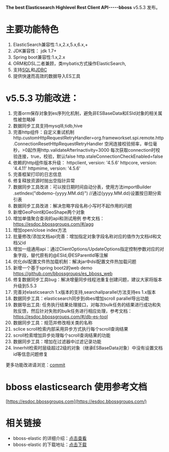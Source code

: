 

**The best Elasticsearch Highlevel Rest  Client API-----bboss**   v5.5.3 发布。

# **主要功能特色**

1. ElasticSearch兼容性:1.x,2.x,5.x,6.x,+
2. JDK兼容性： jdk 1.7+
3. Spring boot兼容性:1.x,2.x
4. ORM和DSL二者兼顾，类mybatis方式操作ElasticSearch,
5. 支持[SQL](https://esdoc.bbossgroups.com/#/Elasticsearch-SQL-ORM)和[JDBC](https://my.oschina.net/bboss/blog/2221868)
6. 提供快速而高效的数据导入ES工具

# **v5.5.3 功能改进：**

1. 完善orm保存对象到es序列化机制，避免非ESBaseData和ESId对象的相关属性被忽略掉
2. 数据同步工具支持mysql8,tidb,hive
3. 完善http组件：自定义重试机制 
   http.customHttpRequestRetryHandler=org.frameworkset.spi.remote.http.ConnectionResetHttpRequestRetryHandler
   空闲连接校验频率，单位毫秒，>0起作用http.validateAfterInactivity=3000
   每次获取connection时校验连接，true，校验，默认false
   http.staleConnectionCheckEnabled=false 
4. 依赖的http组件版本升级：
   httpclient, version: '4.5.6'
   httpcore, version: '4.4.11'
   httpmime, version: '4.5.6'
5. 完善框架打印的日志信息
6. 修复释放资源时抛出空指针异常
7. 数据同步工具改进：可以按日期时间自动分表，使用方法importBuilder
   .setIndex("dbdemo-{yyyy.MM.dd}") //通过{yyyy.MM.dd}设置按日期分索引表
8. 数据同步工具改进：解决忽略字段名称小写时不起作用的问题
9. 新增GeoPoint和GeoShape两个对象
10. 增加单值聚合查询的api和测试用例
    参考文档：<https://esdoc.bbossgroups.com/#/agg>
11. 增加open/close index方法
12. 批量修改/添加文档api完善：增加指定对象字段名称对应的值作为文档id和文档父id
13. 增加一组通用api：通过ClientOptions/UpdateOptions指定控制参数对应的对象字段，替代原有的@ESId,@ESParentId等注解
14. 优化dsl配置文件热加载机制：解决jar中dsl配置文件热加载问题
15. 新增一个基于spring boot2的web demo
    <https://github.com/bbossgroups/es_bboss_web>
16. 修复数据同步工具bug：解决增量同步线程池重复创建问题，建议大家将版本升级到5.5.3
17.  完善对elasticsearch 1.x版本的支持,searchallparallel方法支持es 1.x版本
18.  数据同步工具：elasticsearch同步到dbes增加scroll parallel导出功能
19.  数据导出工具: 任务执行结果处理接口，对每次bulk任务的结果进行成功和失败反馈，然后针对失败的bulk任务进行相应处理，参考文档：
    <https://esdoc.bbossgroups.com/#/db-es-tool>
20. 数据同步工具：规范并修改相关类的名称
21. sclice scroll检索内部采用异步方式执行每个scroll查询结果
22. scroll检索增加异步处理每个scroll查询结果的功能
23. 数据同步工具：增加在过滤器中过滤记录功能 
24. Innerhit检索时层级超过2级的对象（继承ESBaseData对象）中没有设置文档id等信息问题修复

更多功能改进请浏览：[commit](https://gitee.com/bboss/bboss-elastic/commits/master)

# **bboss elasticsearch 使用参考文档** 

[https://esdoc.bbossgroups.com](https://esdoc.bbossgroups.com/)  



# 相关链接

- bboss-elastic 的详细介绍：[点击查看](https://www.oschina.net/p/bboss-elastic)
- bboss-elastic 的下载地址：[点击下载](https://gitee.com/bboss/bboss-elastic)